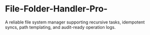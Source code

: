 # File-Folder-Handler-Pro-
A reliable file system manager supporting recursive tasks, idempotent syncs, path templating, and audit-ready operation logs.
